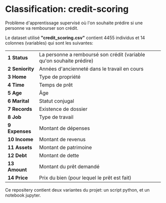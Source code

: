 # Classification: credit-scoring
Problème d'apprentissage supervisé où l'on souhaite prédire si une personne va rembourser son crédit.

Le dataset utilisé **"credit_scoring.csv"** contient 4455 individus et 14 colonnes (variables) qui sont les suivantes:

<table>
<tbody>
<tr><td><b>1  Status</b></td> <td> La personne a remboursé son crédit (variable qu'on souhaite prédire) </td></tr>
<tr><td><b>2  Seniority</b></td> <td> Années d'ancienneté dans le travail en cours </td></tr>
<tr><td><b>3  Home</b></td> <td> Type de propriété </td></tr>
<tr><td><b>4  Time</b></td> <td> Temps de prêt </td></tr>
<tr><td><b>5  Age</b></td> <td> Âge </td></tr>
<tr><td><b>6  Marital</b></td> <td> Statut conjugal </td></tr>
<tr><td><b>7  Records</b></td> <td> Existence de dossier </td></tr>
<tr><td><b>8  Job</b></td> <td> Type de travail </td></tr>
<tr><td><b>9  Expenses</b></td> <td> Montant de dépenses </td></tr>
<tr><td><b>10 Income</b></td> <td> Montant de revenus </td></tr>
<tr><td><b>11 Assets</b></td> <td> Montant de patrimoine </td></tr>
<tr><td><b>12 Debt</b></td> <td> Montant de dette</td></tr>
<tr><td><b>13 Amount</b></td> <td> Montant du prêt demandé </td></tr>
<tr><td><b>14 Price</b></td> <td> Prix du bien (pour lequel le prêt est fait) </td></tr>
</tbody>
</table>

Ce repositery contient deux variantes du projet: un script python, et un notebook jupyter.
